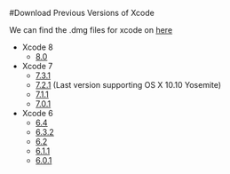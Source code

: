 #Download Previous Versions of Xcode

We can find the .dmg files for xcode on [here](https://developer.apple.com/download/more/)

* Xcode 8
    - [8.0](https://developer.apple.com/services-account/download?path=/Developer_Tools/Xcode_8/Xcode_8.xip)
* Xcode 7
    - [7.3.1](https://developer.apple.com/services-account/download?path=/Developer_Tools/Xcode_7.3.1/Xcode_7.3.1.dmg)
    - [7.2.1](https://developer.apple.com/services-account/download?path=/Developer_Tools/Xcode_7.2.1/Xcode_7.2.1.dmg) (Last version supporting OS X 10.10 Yosemite)
    - [7.1.1](https://developer.apple.com/services-account/download?path=/Developer_Tools/Xcode_7.3.1/Xcode_7.1.1.dmg)
    - [7.0.1](https://developer.apple.com/services-account/download?path=/Developer_Tools/Xcode_7.3.1/Xcode_7.0.1.dmg)
* Xcode 6
    - [6.4](http://developer.apple.com/devcenter/download.action?path=/Developer_Tools/Xcode_6.4/Xcode_6.4.dmg)
    - [6.3.2](http://developer.apple.com/devcenter/download.action?path=/Developer_Tools/Xcode_6.4/Xcode_6.3.2.dmg)
    - [6.2](http://developer.apple.com/devcenter/download.action?path=/Developer_Tools/Xcode_6.4/Xcode_6.2.dmg)
    - [6.1.1](http://developer.apple.com/devcenter/download.action?path=/Developer_Tools/Xcode_6.4/Xcode_6.1.1.dmg)
    - [6.0.1](http://developer.apple.com/devcenter/download.action?path=/Developer_Tools/Xcode_6.4/Xcode_6.0.1.dmg)
